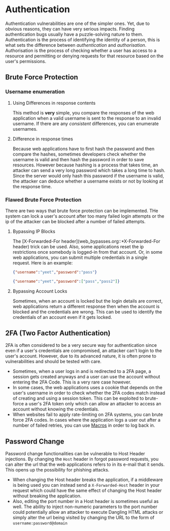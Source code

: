# Authentication

Authentication vulnerabilities are one of the simpler ones. Yet, due to obvious reasons, they can have very serious impacts. Finding authentication bugs usually have a puzzle-solving nature to them. Authentication is the process of identifying the identity of a person, this is what sets the difference between *authentication* and *authorisation*. Authorisation is the process of checking whether a user has access to a resource and permitting or denying requests for that resource based on the user\'s permissions.

## Brute Force Protection

### Username enumeration

1.  Using Differences in response contents

    This method is **very** simple, you compare the responses of the web application when a valid username is sent to the response to an invalid username. If there are any *consistent* differences, you can enumerate usernames.

2.  Difference in response times

    Because web applications have to first hash the password and then compare the hashes, sometimes developers check whether the username is valid and then hash the password in order to save resources. However because hashing is a process that takes time, an attacker can send a very long password which takes a long time to hash. Since the server would only hash this password if the username is valid, the attacker can deduce whether a username exists or not by looking at the response time.

### Flawed Brute Force Protection

There are two ways that brute force protection can be implemented. THe system can lock a user\'s account after too many failed login attempts or the ip of the attacker can be blocked after a number of failed attempts.

1.  Bypassing IP Blocks

    The [X-Forwarded-For header](web_bypasses.org::*X-Forwarded-For header) trick can be used. Also, some applications reset the ip restrictions once somebody is logged-in from that account. Or, in some web applications, you can submit multiple credentials in a single request. Here is an example:

    ``` json
    {"username":"yeet","password":"pass"}
    ```

    ``` json
    {"username":"yeet","password":["pass","pass2"]}
    ```

2.  Bypassing Account Locks

    Sometimes, when an account is locked but the login details are correct, web applications return a different response then when the account is blocked and the credentials are wrong. This can be used to identify the credentials of an account even if it gets locked.

## 2FA (Two Factor Authentication)

2FA is often considered to be a very secure way for authentication since even if a user\'s credentials are compromised, an attacker can\'t login to the user\'s account. However, due to its advanced nature, it is often prone to vulnerabilities and should be tested with care.

-   Sometimes, when a user logs in and is redirected to a 2FA page, a session gets created anyways and a user can use the account without entering the 2FA Code. This is a very rare case however.
-   In some cases, the web applications uses a cookie that depends on the user\'s username in order to check whether the 2FA codes match instead of creating and using a session token. This can be exploited to brute-force a user\'s 2FA token only which can allow an attacker to access an account without knowing the credentials.
-   When websites fail to apply rate-limiting on 2FA systems, you can brute force 2FA codes. In cases where the application logs a user out after a number of failed retries, you can use [Macros](burpsuite.org::*Macros) in order to log back in.

## Password Change

Password change functionalities can be vulnerable to Host Header injections. By changing the `Host` header in forgot password requests, you can alter the url that the web applications refers to in its e-mail that it sends. This opens up the possibility for phishing attacks.

-   When changing the Host header breaks the application, if a middleware is being used you can instead send a `X-Forwarded-Host` header in your request which could have the same effect of changing the Host header without breaking the application.
-   Also, editing the port number in a Host header is sometimes useful as well. The ability to inject non-numeric parameters to the port number could potentially allow an attacker to execute Dangling HTML attacks or simply alter the url being visited by changing the URL to the form of `username:password@domain`
